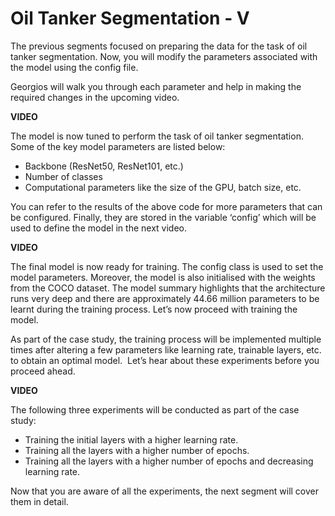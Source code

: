 # Oil Tanker Segmentation - V

The previous segments focused on preparing the data for the task of oil tanker segmentation. Now, you will modify the parameters associated with the model using the config file.

Georgios will walk you through each parameter and help in making the required changes in the upcoming video.

**VIDEO**

The model is now tuned to perform the task of oil tanker segmentation. Some of the key model parameters are listed below:

-   Backbone (ResNet50, ResNet101, etc.)
-   Number of classes
-   Computational parameters like the size of the GPU, batch size, etc.

You can refer to the results of the above code for more parameters that can be configured. Finally, they are stored in the variable ‘config’ which will be used to define the model in the next video.

**VIDEO**

The final model is now ready for training. The config class is used to set the model parameters. Moreover, the model is also initialised with the weights from the COCO dataset. The model summary highlights that the architecture runs very deep and there are approximately 44.66 million parameters to be learnt during the training process. Let’s now proceed with training the model.

As part of the case study, the training process will be implemented multiple times after altering a few parameters like learning rate, trainable layers, etc. to obtain an optimal model.  Let’s hear about these experiments before you proceed ahead.

**VIDEO**

The following three experiments will be conducted as part of the case study:

-   Training the initial layers with a higher learning rate.
-   Training all the layers with a higher number of epochs.
-   Training all the layers with a higher number of epochs and decreasing learning rate.

Now that you are aware of all the experiments, the next segment will cover them in detail.